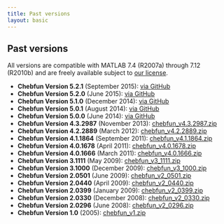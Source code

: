 ```yaml
---
title: Past versions
layout: basic
---
```



## Past versions

All versions are compatible with MATLAB 7.4 (R2007a) through 7.12 (R2010b) and are freely available subject to [our license][license].


- **Chebfun Version 5.2.1** (September 2015): [via GitHub](https://github.com/chebfun/chebfun/archive/v5.2.1.zip)
- **Chebfun Version 5.2.0** (June 2015): [via GitHub](https://github.com/chebfun/chebfun/archive/v5.2.0.zip)
- **Chebfun Version 5.1.0** (December 2014): [via GitHub](https://github.com/chebfun/chebfun/archive/v5.1.0.zip)
- **Chebfun Version 5.0.1** (August 2014): [via GitHub](https://github.com/chebfun/chebfun/archive/b852d15228558a4b8378a736138d98ff02036b97.zip)
- **Chebfun Version 5.0.0** (June 2014): [via GitHub](https://github.com/chebfun/chebfun/archive/455ea3f88dfe5a0117fda53cba2a24f0d53f15cb.zip)
- **Chebfun Version 4.3.2987** (November 2013): [chebfun_v4.3.2987.zip](chebfun_v4.3.2987.zip)
- **Chebfun Version 4.2.2889** (March 2012): [chebfun_v4.2.2889.zip](chebfun_v4.2.2889.zip)
- **Chebfun Version 4.1.1864** (September 2011): [chebfun_v4.1.1864.zip](chebfun_v4.1.1864.zip)
- **Chebfun Version 4.0.1678** (April 2011): [chebfun_v4.0.1678.zip](chebfun_v4.0.1678.zip)
- **Chebfun Version 4.0.1666** (March 2011): [chebfun_v4.0.1666.zip](chebfun_v4.0.1666.zip)
- **Chebfun Version 3.1111** (May 2009): [chebfun_v3_1111.zip](chebfun_v3_1111.zip)
- **Chebfun Version 3.1000** (December 2009): [chebfun_v3_1000.zip](chebfun_v3_1000.zip)
- **Chebfun Version 2.0501** (June 2009): [chebfun_v2_0501.zip](chebfun_v2_0501.zip)
- **Chebfun Version 2.0440** (April 2009): [chebfun_v2_0440.zip](chebfun_v2_0440.zip)
- **Chebfun Version 2.0399** (January 2009): [chebfun_v2_0399.zip](chebfun_v2_0399.zip)
- **Chebfun Version 2.0330** (December 2008): [chebfun_v2_0330.zip](chebfun_v2_0330.zip)
- **Chebfun Version 2.0296** (June 2008): [chebfun_v2_0296.zip](chebfun_v2_0296.zip)
- **Chebfun Version 1.0** (2005): [chebfun_v1.zip](chebfun_v1.zip)


[license]: https://raw.githubusercontent.com/chebfun/chebfun/master/LICENSE.txt
